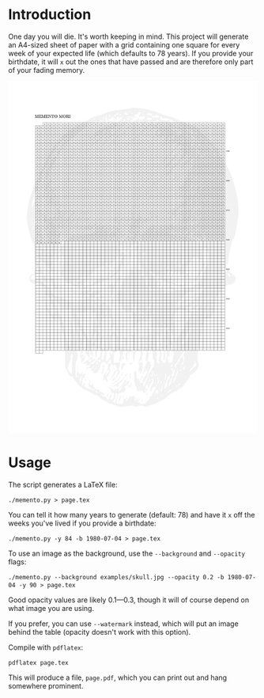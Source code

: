 # Introduction

One day you will die.
It's worth keeping in mind.
This project will generate an A4-sized sheet of paper with a grid containing one square for every week of your expected life (which defaults to 78 years).
If you provide your birthdate, it will `x` out the ones that have passed and are therefore only part of your fading memory.

![Picture of a skull](examples/memento-mori.png)

# Usage

The script generates a LaTeX file:

    ./memento.py > page.tex

You can tell it how many years to generate (default: 78) and have it `x` off the weeks you've lived if you provide a birthdate:

    ./memento.py -y 84 -b 1980-07-04 > page.tex

To use an image as the background, use the `--background` and `--opacity` flags:

    ./memento.py --background examples/skull.jpg --opacity 0.2 -b 1980-07-04 -y 90 > page.tex

Good opacity values are likely 0.1—0.3, though it will of course depend on what image you are using.

If you prefer, you can use `--watermark` instead, which will put an image behind the table (opacity doesn't work with this option).

Compile with `pdflatex`:

    pdflatex page.tex

This will produce a file, `page.pdf`, which you can print out and hang somewhere prominent.
